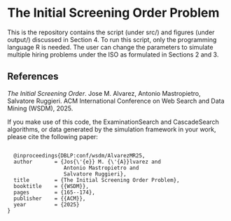 # The Initial Screening Order Problem

This is the repository contains the script (under src/) and figures (under output/) discussed in Section 4. To run this script, only the programming language R is needed. The user can change the parameters to simulate multiple hiring problems under the ISO as formulated in Sections 2 and 3. 

## References

*The Initial Screening Order*. Jose M. Alvarez, Antonio Mastropietro, Salvatore Ruggieri. ACM International Conference on Web Search and Data Mining (WSDM), 2025.

If you make use of this code, the ExaminationSearch and CascadeSearch algorithms, or data generated by the simulation framework in your work, please cite the following paper:

<pre><code>
  @inproceedings{DBLP:conf/wsdm/AlvarezMR25,
  author       = {Jos{\'{e}} M. {\'{A}}lvarez and
                  Antonio Mastropietro and
                  Salvatore Ruggieri},
  title        = {The Initial Screening Order Problem},
  booktitle    = {{WSDM}},
  pages        = {165--174},
  publisher    = {{ACM}},
  year         = {2025}
}
</code></pre>
